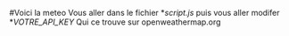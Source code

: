 #Voici la meteo 
Vous aller dans le fichier **script.js*
puis vous aller modifer **VOTRE_API_KEY*
Qui ce trouve sur openweathermap.org

